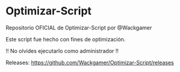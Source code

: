 # Optimizar-Script
Repositorio OFICIAL de Optimizar-Script por @Wackgamer

Este script fue hecho con fines de optimización.

!! No olvides ejecutarlo como administrador !!

Releases: https://github.com/Wackgamer/Optimizar-Script/releases
